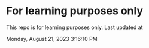 # For learning purposes only
This repo is for learning purposes only.
Last updated at

Monday, August 21, 2023 3:16:10 PM

